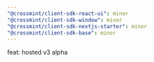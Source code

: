 ```yaml
---
"@crossmint/client-sdk-react-ui": minor
"@crossmint/client-sdk-window": minor
"@crossmint/client-sdk-nextjs-starter": minor
"@crossmint/client-sdk-base": minor
---
```


feat: hosted v3 alpha
